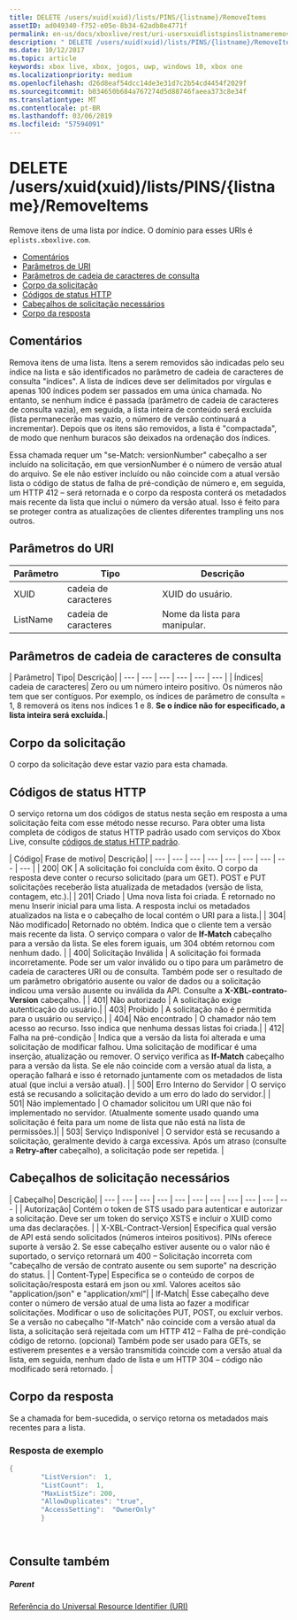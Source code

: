 ```yaml
---
title: DELETE /users/xuid(xuid)/lists/PINS/{listname}/RemoveItems
assetID: ad049340-f752-e05e-8b34-62adb8e4771f
permalink: en-us/docs/xboxlive/rest/uri-usersxuidlistspinslistnameremoveitemsdelete.html
description: " DELETE /users/xuid(xuid)/lists/PINS/{listname}/RemoveItems"
ms.date: 10/12/2017
ms.topic: article
keywords: xbox live, xbox, jogos, uwp, windows 10, xbox one
ms.localizationpriority: medium
ms.openlocfilehash: d26d8eaf54dcc14de3e31d7c2b54cd4454f2029f
ms.sourcegitcommit: b034650b684a767274d5d88746faeea373c8e34f
ms.translationtype: MT
ms.contentlocale: pt-BR
ms.lasthandoff: 03/06/2019
ms.locfileid: "57594091"
---
```

# <a name="delete-usersxuidxuidlistspinslistnameremoveitems"></a>DELETE /users/xuid(xuid)/lists/PINS/{listname}/RemoveItems
Remove itens de uma lista por índice. O domínio para esses URIs é `eplists.xboxlive.com`.
 
  * [Comentários](#ID4EV)
  * [Parâmetros de URI](#ID4ECB)
  * [Parâmetros de cadeia de caracteres de consulta](#ID4ELC)
  * [Corpo da solicitação](#ID4END)
  * [Códigos de status HTTP](#ID4EYD)
  * [Cabeçalhos de solicitação necessários](#ID4EOBAC)
  * [Corpo da resposta](#ID4EEDAC)
 
<a id="ID4EV"></a>

 
## <a name="remarks"></a>Comentários 
 
Remova itens de uma lista. Itens a serem removidos são indicadas pelo seu índice na lista e são identificados no parâmetro de cadeia de caracteres de consulta "índices". A lista de índices deve ser delimitados por vírgulas e apenas 100 índices podem ser passados em uma única chamada. No entanto, se nenhum índice é passada (parâmetro de cadeia de caracteres de consulta vazia), em seguida, a lista inteira de conteúdo será excluída (lista permanecerão mas vazio, o número de versão continuará a incrementar). Depois que os itens são removidos, a lista é "compactada", de modo que nenhum buracos são deixados na ordenação dos índices. 
 
Essa chamada requer um "se-Match: versionNumber" cabeçalho a ser incluído na solicitação, em que versionNumber é o número de versão atual do arquivo. Se ele não estiver incluído ou não coincide com a atual versão lista o código de status de falha de pré-condição de número e, em seguida, um HTTP 412 – será retornada e o corpo da resposta conterá os metadados mais recente da lista que inclui o número da versão atual. Isso é feito para se proteger contra as atualizações de clientes diferentes trampling uns nos outros. 
  
<a id="ID4ECB"></a>

 
## <a name="uri-parameters"></a>Parâmetros do URI 
 
| Parâmetro| Tipo| Descrição| 
| --- | --- | --- | 
| XUID| cadeia de caracteres| XUID do usuário.| 
| ListName| cadeia de caracteres| Nome da lista para manipular.| 
  
<a id="ID4ELC"></a>

 
## <a name="query-string-parameters"></a>Parâmetros de cadeia de caracteres de consulta 
 
| Parâmetro| Tipo| Descrição| 
| --- | --- | --- | --- | --- | --- | 
| Índices| cadeia de caracteres| Zero ou um número inteiro positivo. Os números não tem que ser contíguos. Por exemplo, os índices de parâmetro de consulta = 1, 8 removerá os itens nos índices 1 e 8. <b>Se o índice não for especificado, a lista inteira será excluída.</b>| 
  
<a id="ID4END"></a>

 
## <a name="request-body"></a>Corpo da solicitação 
 
O corpo da solicitação deve estar vazio para esta chamada.
  
<a id="ID4EYD"></a>

 
## <a name="http-status-codes"></a>Códigos de status HTTP 
 
O serviço retorna um dos códigos de status nesta seção em resposta a uma solicitação feita com esse método nesse recurso. Para obter uma lista completa de códigos de status HTTP padrão usado com serviços do Xbox Live, consulte [códigos de status HTTP padrão](../../additional/httpstatuscodes.md).
 
| Código| Frase de motivo| Descrição| 
| --- | --- | --- | --- | --- | --- | --- | --- | --- | 
| 200| OK | A solicitação foi concluída com êxito. O corpo da resposta deve conter o recurso solicitado (para um GET). POST e PUT solicitações receberão lista atualizada de metadados (versão de lista, contagem, etc.).| 
| 201| Criado | Uma nova lista foi criada. É retornado no menu Inserir inicial para uma lista. A resposta inclui os metadados atualizados na lista e o cabeçalho de local contém o URI para a lista.| 
| 304| Não modificado| Retornado no obtém. Indica que o cliente tem a versão mais recente da lista. O serviço compara o valor de <b>If-Match</b> cabeçalho para a versão da lista. Se eles forem iguais, um 304 obtém retornou com nenhum dado. | 
| 400| Solicitação Inválida | A solicitação foi formada incorretamente. Pode ser um valor inválido ou o tipo para um parâmetro de cadeia de caracteres URI ou de consulta. Também pode ser o resultado de um parâmetro obrigatório ausente ou valor de dados ou a solicitação indicou uma versão ausente ou inválida da API. Consulte a <b>X-XBL-contrato-Version</b> cabeçalho. | 
| 401| Não autorizado | A solicitação exige autenticação do usuário.| 
| 403| Proibido | A solicitação não é permitida para o usuário ou serviço.| 
| 404| Não encontrado | O chamador não tem acesso ao recurso. Isso indica que nenhuma dessas listas foi criada.| 
| 412| Falha na pré-condição | Indica que a versão da lista foi alterada e uma solicitação de modificar falhou. Uma solicitação de modificar é uma inserção, atualização ou remover. O serviço verifica as <b>If-Match</b> cabeçalho para a versão da lista. Se ele não coincide com a versão atual da lista, a operação falhará e isso é retornado juntamente com os metadados de lista atual (que inclui a versão atual). | 
| 500| Erro Interno do Servidor | O serviço está se recusando a solicitação devido a um erro do lado do servidor.| 
| 501| Não implementado | O chamador solicitou um URI que não foi implementado no servidor. (Atualmente somente usado quando uma solicitação é feita para um nome de lista que não está na lista de permissões.)| 
| 503| Serviço Indisponível | O servidor está se recusando a solicitação, geralmente devido à carga excessiva. Após um atraso (consulte a <b>Retry-after</b> cabeçalho), a solicitação pode ser repetida. | 
  
<a id="ID4EOBAC"></a>

 
## <a name="required-request-headers"></a>Cabeçalhos de solicitação necessários
 
| Cabeçalho| Descrição| 
| --- | --- | --- | --- | --- | --- | --- | --- | --- | --- | --- | 
| Autorização| Contém o token de STS usado para autenticar e autorizar a solicitação. Deve ser um token do serviço XSTS e incluir o XUID como uma das declarações. | 
| X-XBL-Contract-Version| Especifica qual versão de API está sendo solicitados (números inteiros positivos). PINs oferece suporte à versão 2. Se esse cabeçalho estiver ausente ou o valor não é suportado, o serviço retornará um 400 – Solicitação incorreta com "cabeçalho de versão de contrato ausente ou sem suporte" na descrição do status. | 
| Content-Type| Especifica se o conteúdo de corpos de solicitação/resposta estará em json ou xml. Valores aceitos são "application/json" e "application/xml"| 
| If-Match| Esse cabeçalho deve conter o número de versão atual de uma lista ao fazer a modificar solicitações. Modificar o uso de solicitações PUT, POST, ou excluir verbos. Se a versão no cabeçalho "If-Match" não coincide com a versão atual da lista, a solicitação será rejeitada com um HTTP 412 – Falha de pré-condição código de retorno. (opcional) Também pode ser usado para GETs, se estiverem presentes e a versão transmitida coincide com a versão atual da lista, em seguida, nenhum dado de lista e um HTTP 304 – código não modificado será retornado. | 
  
<a id="ID4EEDAC"></a>

 
## <a name="response-body"></a>Corpo da resposta 
 
Se a chamada for bem-sucedida, o serviço retorna os metadados mais recentes para a lista. 
 
<a id="ID4EODAC"></a>

 
### <a name="sample-response"></a>Resposta de exemplo 
 

```cpp
{
        "ListVersion":  1,
        "ListCount":  1,
        "MaxListSize": 200,
        "AllowDuplicates": "true",
        "AccessSetting":  "OwnerOnly"
        }

      
```

   
<a id="ID4E1DAC"></a>

 
## <a name="see-also"></a>Consulte também
 
<a id="ID4E3DAC"></a>

 
##### <a name="parent"></a>Parent 

[Referência do Universal Resource Identifier (URI)](../atoc-xboxlivews-reference-uris.md)

   